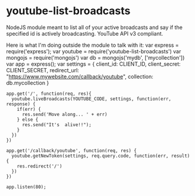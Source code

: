 # youtube-list-broadcasts
NodeJS module meant to list all of your active broadcasts and say if the specified id is actively broadcasting. YouTube API v3 compliant.

Here is what I'm doing outside the module to talk with it:
    var express = require('express');
    var youtube = require('youtube-list-broadcasts')
    var mongojs = require('mongojs')
    var db = mongojs('mydb', ['mycollection'])
    var app = express();
    var settings = {
			client_id: CLIENT_ID,
			client_secret: CLIENT_SECRET,
			redirect_url: "https://www.mywebsite.com/callback/youtube",
			collection: db.mycollection
		}

    app.get('/', function(req, res){
      youtube.liveBroadcasts(YOUTUBE_CODE, settings, function(err, response) {
        if(err) {
          res.send('Move along... ' + err)	
        } else {
          res.send("It's  alive!!");
        }
      })
    })

    app.get('/callback/youtube', function(req, res) {
      youtube.getNewToken(settings, req.query.code, function(err, result) {
        res.redirect('/')
      })
    })

    app.listen(80);